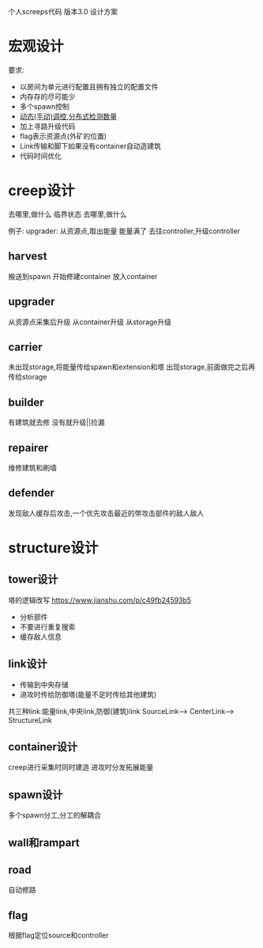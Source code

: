 个人screeps代码
版本3.0
设计方案

# 宏观设计

要求:
- 以房间为单元进行配置且拥有独立的配置文件
- 内存存的尽可能少
- 多个spawn控制
- [动态(手动)调控,分布式检测数量](https://www.jianshu.com/p/d5e1a50473ce?utm_campaign=shakespeare&utm_content=note&utm_medium=seo_notes&utm_source=recommendation)
- 加上寻路升级代码
- flag表示资源点(外矿的位置)
- Link传输和脚下如果没有container自动造建筑
- 代码时间优化


# creep设计

去哪里,做什么
临界状态
去哪里,做什么

例子:
upgrader:
从资源点,取出能量
能量满了
去往controller,升级controller

## harvest

搬送到spawn
开始修建container
放入container

## upgrader

从资源点采集后升级
从container升级
从storage升级

## carrier

未出现storage,将能量传给spawn和extension和塔
出现storage,前面做完之后再传给storage

## builder
有建筑就去修
没有就升级||捡漏

## repairer
维修建筑和刷墙

## defender
发现敌人缓存后攻击,一个优先攻击最近的带攻击部件的敌人敌人

# structure设计

## tower设计
塔的逻辑改写
https://www.jianshu.com/p/c49fb24593b5
- 分析部件
- 不要进行重复搜索
- 缓存敌人信息

## link设计
- 传输到中央存储
- 进攻时传给防御塔(能量不足时传给其他建筑)

共三种link:能量link,中央link,防御(建筑)link
SourceLink--> CenterLink--> StructureLink

## container设计
creep进行采集时同时建造
进攻时分发拓展能量

## spawn设计
多个spawn分工,分工的解耦合

## wall和rampart

## road

自动修路

## flag

根据flag定位source和controller

